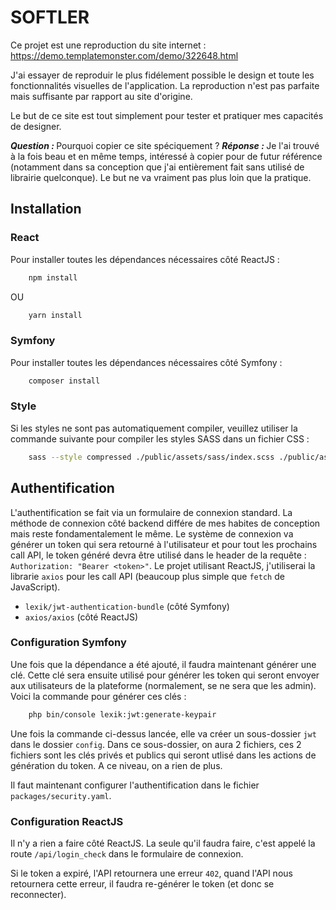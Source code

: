 # SOFTLER

Ce projet est une reproduction du site internet :
<a href="https://demo.templatemonster.com/demo/322648.html" target="_blacnk">
    https://demo.templatemonster.com/demo/322648.html
</a>

J'ai essayer de reproduir le plus fidélement possible le design et toute les fonctionnalités visuelles de l'application. La reproduction n'est pas parfaite mais suffisante par rapport au site d'origine.

Le but de ce site est tout simplement pour tester et pratiquer mes capacités de designer.

<strong><em>Question : </em></strong>Pourquoi copier ce site spéciquement ?
<strong><em>Réponse : </em></strong>Je l'ai trouvé à la fois beau et en même temps, intéressé à copier pour de futur référence (notamment dans sa conception que j'ai entièrement fait sans utilisé de librairie quelconque). Le but ne va vraiment pas plus loin que la pratique.

## Installation

### React

Pour installer toutes les dépendances nécessaires côté ReactJS :
```bash
    npm install
```
OU
```bash
    yarn install
```

### Symfony

Pour installer toutes les dépendances nécessaires côté Symfony :
```bash
    composer install
```

### Style

Si les styles ne sont pas automatiquement compiler, veuillez utiliser la commande suivante pour compiler les styles SASS dans un fichier CSS :
```bash
    sass --style compressed ./public/assets/sass/index.scss ./public/assets/build/app.css
```

## Authentification

L'authentification se fait via un formulaire de connexion standard. La méthode de connexion côté backend différe de mes habites de conception mais reste fondamentalement le même. Le système de connexion va générer un token qui sera retourné à l'utilisateur et pour tout les prochains call API, le token généré devra être utilisé dans le header de la requête : `Authorization: "Bearer <token>"`. Le projet utilisant ReactJS, j'utiliserai la librarie `axios` pour les call API (beaucoup plus simple que `fetch` de JavaScript).

- `lexik/jwt-authentication-bundle` (côté Symfony)
- `axios/axios` (côté ReactJS)

### Configuration Symfony

Une fois que la dépendance a été ajouté, il faudra maintenant générer une clé. Cette clé sera ensuite utilisé pour générer les token qui seront envoyer aux utilisateurs de la plateforme (normalement, se ne sera que les admin). Voici la commande pour générer ces clés :
```bash
    php bin/console lexik:jwt:generate-keypair
```
Une fois la commande ci-dessus lancée, elle va créer un sous-dossier `jwt` dans le dossier `config`. Dans ce sous-dossier, on aura 2 fichiers, ces 2 fichiers sont les clés privés et publics qui seront utlisé dans les actions de génération du token. A ce niveau, on a rien de plus.

Il faut maintenant configurer l'authentification dans le fichier `packages/security.yaml`.


### Configuration ReactJS

Il n'y a rien a faire côté ReactJS. La seule qu'il faudra faire, c'est appelé la route `/api/login_check` dans le formulaire de connexion.

Si le token a expiré, l'API retournera une erreur `402`, quand l'API nous retournera cette erreur, il faudra re-générer le token (et donc se reconnecter).